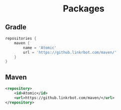 <h1 align="center">Packages</h1>

## Gradle
```gradle
repositories {
    maven {
        name = 'Atomic'
        url = 'https://github.linkrbot.com/maven/'
    }
}
```

## Maven
```xml
<repository>
    <id>Atomic</id>
    <url>https://github.linkrbot.com/maven/</url>
</repository>
```
